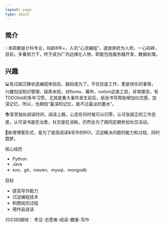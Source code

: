 ```yaml
---
layout: page
type: about
---
```


## 简介

💡本硕都是计科专业，码龄8年+，入坑“心流编程”，遂放弃好为人师，一心码砖，目前，多番努力下，终于成为厂内边缘化人物，职能包括服务器开发、数据处理。

## 兴趣
💻有过超沉静状态编程体验后，敲码成为了，不仅仅是工作，更是快乐的事情，兴趣包括知识管理、探索未知，对flomo、幕布、notion这类工具，非常推崇，有TODOlist的多年习惯，尤其是重大事件发生前后，纸张书写帮助增加仪式感，加深记忆，所以，也相信“最深的记忆，抵不过最淡的墨水”。

📚享受独处阅读时间，阅读上瘾，心态任何时候可以归零，认可张居正的工作态度，认可读书是在治愈，社交是在消耗，仍然会为了趋同定期参加社交活动。

📝新增博客形式，是为了提高阅读&写作的ROI，沉淀解决问题的能力和过程，同时圆梦。

核心经历
- Python
- Java
- svn、git、maven、mysql、mongodb

目标
- 提高写作能力
- 沉淀编程技术
- 积攒阅历过程
- 用作品说话

2023的期待：
考证-志愿者-阅读-健康-写作